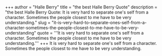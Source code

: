 +++
author = "Halle Berry"
title = "the best Halle Berry Quote"
description = "the best Halle Berry Quote: It is very hard to separate one's self from a character. Sometimes the people closest to me have to be very understanding."
slug = "it-is-very-hard-to-separate-ones-self-from-a-character-sometimes-the-people-closest-to-me-have-to-be-very-understanding"
quote = '''It is very hard to separate one's self from a character. Sometimes the people closest to me have to be very understanding.'''
+++
It is very hard to separate one's self from a character. Sometimes the people closest to me have to be very understanding.
